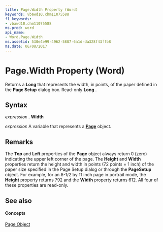 ```yaml
---
title: Page.Width Property (Word)
keywords: vbawd10.chm11075588
f1_keywords:
- vbawd10.chm11075588
ms.prod: word
api_name:
- Word.Page.Width
ms.assetid: 530e4e99-4962-5887-6a1d-da328f43ffb8
ms.date: 06/08/2017
---
```



# Page.Width Property (Word)

Returns a  **Long** that represents the width, in points, of the paper defined in the **Page Setup** dialog box. Read-only **Long** .


## Syntax

 _expression_ . **Width**

 _expression_ A variable that represents a **[Page](Word.Page.md)** object.


## Remarks

The  **Top** and **Left** properties of the **Page** object always return 0 (zero) indicating the upper left corner of the page. The **Height** and **Width** properties return the height and width in points (72 points = 1 inch) of the paper size specified in the Page Setup dialog or through the **PageSetup** object. For example, for an 8-1/2 by 11 inch page in portrait mode, the **Height** property returns 792 and the **Width** property returns 612. All four of these properties are read-only.


## See also


#### Concepts


[Page Object](Word.Page.md)

